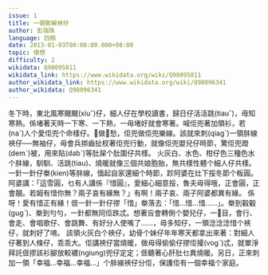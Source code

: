 ```yaml
---
issue: 1
title: 一領膨線裌仔
author: 彭瑞珠
language: 四縣
date: 2013-01-03T00:00:00.000+08:00
topic: 懷想
difficulty: 2
wikidata: Q98095811
wikidata_link: https://www.wikidata.org/wiki/Q98095811
author_wikidata_link: https://www.wikidata.org/wiki/Q98096341
author_wikidata: Q98096341
---
```

冬下時，東北風寒颼颼(xiuˇ)仔，細人仔在學校讀書，歸日仔活活跳(tiauˇ)，毋知寒熱。係堵著天時一下寒、一下熱，一毋堵好就會寒著。喊佢兜著加領衫，若(naˊ)人个愛佢兜个命樣仔。𫣆做𫣆愁，佢兜做佢兜樂線。該就來刺(qiagˋ)一領肨線裌仔──無袖仔，毋會兵挷齒扯杈著佢兜行動，就像佢兜嬰兒仔時節，驚佢兜蹬(demˋ)被，用來貼(dabˋ)等肚屎个肚圍仔共樣。
火灰白、水色、柑仔色三種色水个肨線，馴馴、活跳(tiau)、燒暖就像三個共娘胞胎，無共樣性體个細人仔共樣。一針一針仔桊(kien)等肨線，愐起自家還細个時節，跈阿婆在灶下挼冬節个粄圓。阿婆講：「這雪圓，乜有人講係『惜圓』，愛細心細意挼，魯夫毋得哦，正會圓，正會靚。若姆有惜你無？兩子哀有緣無？」有啊！兩子哀、兩子阿婆都異有緣。
係呀！愛有惜正有緣！𠊎一針一針仔摎「惜」桊落去：「惜…惜…惜……」。桊到轂轂(gugˋ)、桊到勻勻，一針都無同佢跌忒。想著吂會轉側个嬰兒仔，一𥍉目，會行、會走、會唱歌仔、會跳舞、有好分人使嘴了……，毋多知仔，一領淰淰淰惜个裌仔，就刺好了唷。
該領火灰白个裌仔，幼骨个妹仔年年寒天都拿出來著：對細人仔著到人條仔，乖乖大。佢講裌仔當燒暖，做毋得偷偷仔摎佢攉(vogˋ)忒，就單淨拜託𠊎摎該衫腳放較襛(ngiung)兜仔定定；𠊎聽著心肝肚乜異燒暖。另日，正來刺加一領「幸福…幸福…幸福…」个肨線裌仔分佢，保護佢有一個幸福个家庭。